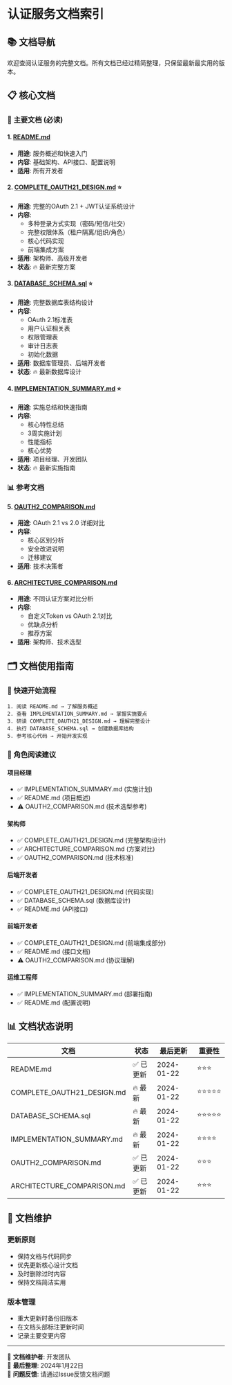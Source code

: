 # 认证服务文档索引

## 📚 文档导航

欢迎查阅认证服务的完整文档。所有文档已经过精简整理，只保留最新最实用的版本。

## 📋 核心文档

### 🎯 **主要文档 (必读)**

#### 1. [README.md](./README.md)
- **用途**: 服务概述和快速入门
- **内容**: 基础架构、API接口、配置说明
- **适用**: 所有开发者

#### 2. [COMPLETE_OAUTH21_DESIGN.md](./COMPLETE_OAUTH21_DESIGN.md) ⭐
- **用途**: 完整的OAuth 2.1 + JWT认证系统设计
- **内容**: 
  - 多种登录方式实现（密码/短信/社交）
  - 完整权限体系（租户隔离/组织/角色）
  - 核心代码实现
  - 前端集成方案
- **适用**: 架构师、高级开发者
- **状态**: 🔥 最新完整方案

#### 3. [DATABASE_SCHEMA.sql](./DATABASE_SCHEMA.sql) ⭐
- **用途**: 完整数据库表结构设计
- **内容**:
  - OAuth 2.1标准表
  - 用户认证相关表
  - 权限管理表
  - 审计日志表
  - 初始化数据
- **适用**: 数据库管理员、后端开发者
- **状态**: 🔥 最新数据库设计

#### 4. [IMPLEMENTATION_SUMMARY.md](./IMPLEMENTATION_SUMMARY.md) ⭐
- **用途**: 实施总结和快速指南
- **内容**:
  - 核心特性总结
  - 3周实施计划
  - 性能指标
  - 核心优势
- **适用**: 项目经理、开发团队
- **状态**: 🔥 最新实施指南

### 📊 **参考文档**

#### 5. [OAUTH2_COMPARISON.md](./OAUTH2_COMPARISON.md)
- **用途**: OAuth 2.1 vs 2.0 详细对比
- **内容**: 
  - 核心区别分析
  - 安全改进说明
  - 迁移建议
- **适用**: 技术决策者

#### 6. [ARCHITECTURE_COMPARISON.md](./ARCHITECTURE_COMPARISON.md)
- **用途**: 不同认证方案对比分析
- **内容**:
  - 自定义Token vs OAuth 2.1对比
  - 优缺点分析
  - 推荐方案
- **适用**: 架构师、技术选型

## 🗂️ 文档使用指南

### 🚀 **快速开始流程**
```
1. 阅读 README.md → 了解服务概述
2. 查看 IMPLEMENTATION_SUMMARY.md → 掌握实施要点
3. 研读 COMPLETE_OAUTH21_DESIGN.md → 理解完整设计
4. 执行 DATABASE_SCHEMA.sql → 创建数据库结构
5. 参考核心代码 → 开始开发实现
```

### 👥 **角色阅读建议**

#### **项目经理**
- ✅ IMPLEMENTATION_SUMMARY.md (实施计划)
- ✅ README.md (项目概述)
- ⚠️ OAUTH2_COMPARISON.md (技术选型参考)

#### **架构师**
- ✅ COMPLETE_OAUTH21_DESIGN.md (完整架构设计)
- ✅ ARCHITECTURE_COMPARISON.md (方案对比)
- ✅ OAUTH2_COMPARISON.md (技术标准)

#### **后端开发者**
- ✅ COMPLETE_OAUTH21_DESIGN.md (代码实现)
- ✅ DATABASE_SCHEMA.sql (数据库设计)
- ✅ README.md (API接口)

#### **前端开发者**
- ✅ COMPLETE_OAUTH21_DESIGN.md (前端集成部分)
- ✅ README.md (接口文档)
- ⚠️ OAUTH2_COMPARISON.md (协议理解)

#### **运维工程师**
- ✅ IMPLEMENTATION_SUMMARY.md (部署指南)
- ✅ README.md (配置说明)

## 📊 文档状态说明

| 文档 | 状态 | 最后更新 | 重要性 |
|------|------|----------|--------|
| README.md | ✅ 已更新 | 2024-01-22 | ⭐⭐⭐ |
| COMPLETE_OAUTH21_DESIGN.md | 🔥 最新 | 2024-01-22 | ⭐⭐⭐⭐⭐ |
| DATABASE_SCHEMA.sql | 🔥 最新 | 2024-01-22 | ⭐⭐⭐⭐⭐ |
| IMPLEMENTATION_SUMMARY.md | 🔥 最新 | 2024-01-22 | ⭐⭐⭐⭐ |
| OAUTH2_COMPARISON.md | ✅ 已更新 | 2024-01-22 | ⭐⭐⭐ |
| ARCHITECTURE_COMPARISON.md | ✅ 已更新 | 2024-01-22 | ⭐⭐⭐ |

## 🔧 文档维护

### 更新原则
- 保持文档与代码同步
- 优先更新核心设计文档
- 及时删除过时内容
- 保持文档简洁实用

### 版本管理
- 重大更新时备份旧版本
- 在文档头部标注更新时间
- 记录主要变更内容

---

📝 **文档维护者**: 开发团队  
🔄 **最后整理**: 2024年1月22日  
📧 **问题反馈**: 请通过Issue反馈文档问题
